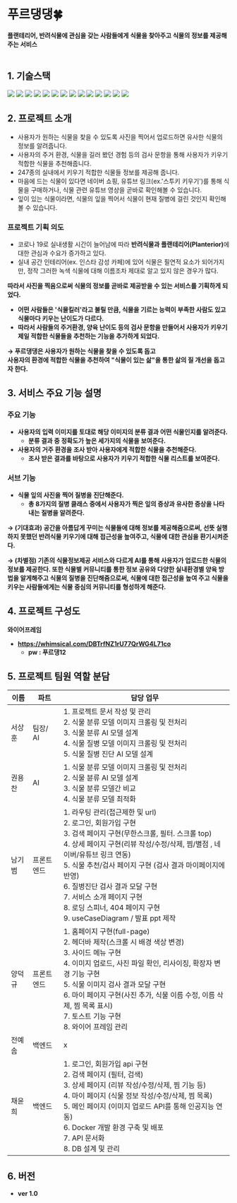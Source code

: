 # 푸르댕댕🍀

<strong> 플랜테리어, 반려식물에 관심을 갖는 사람들에게 식물을 찾아주고 식물의 정보를 제공해주는 서비스  </strong>
<br/>
<br/>
## 1. 기술스택
<img src="https://img.shields.io/badge/TypeScript-3178C6?style=for-the-badge&logo=typescript&logoColor=white">
  <img src="https://img.shields.io/badge/React-61DAFB?style=for-the-badge&logo=react&logoColor=black"> 
  <img src="https://img.shields.io/badge/React Router-CA4245?style=for-the-badge&logo=react router&logoColor=black"> 
  <img src="https://img.shields.io/badge/recoil-white?style=for-the-badge&logo=react&logoColor=black">
  <img src="https://img.shields.io/badge/tailwind css-06B6D4?style=for-the-badge&logo=tailwind css&logoColor=black">
  <img src="https://img.shields.io/badge/styled components-DB7093?style=for-the-badge&logo=styled-components&logoColor=black">
  <img src="https://img.shields.io/badge/eslint-4B32C3?style=for-the-badge&logo=eslint&logoColor=white">
  <img src="https://img.shields.io/badge/prettier-F7B93E?style=for-the-badge&logo=prettier&logoColor=black">
  <img src="https://img.shields.io/badge/axios-white?style=for-the-badge&logo=&logoColor=black">
  <img src="https://img.shields.io/badge/keras-D00000?style=for-the-badge&logo=keras&logoColor=white">
  <img src="https://img.shields.io/badge/tensorflow-FF6F00?style=for-the-badge&logo=tensorflow&logoColor=white">
  <img src="https://img.shields.io/badge/opencv-5C3EE8?style=for-the-badge&logo=opencv&logoColor=white">
  <img src="https://img.shields.io/badge/numpy-013243?style=for-the-badge&logo=numpy&logoColor=white">
  <img src="https://img.shields.io/badge/python-3776AB?style=for-the-badge&logo=python&logoColor=white">

## 2. 프로젝트 소개
- 사용자가 원하는 식물을 찾을 수 있도록 사진을 찍어서 업로드하면 유사한 식물의 정보를 알려줍니다.
- 사용자의 주거 환경, 식물을 길러 봤던 경험 등의 검사 문항을 통해 사용자가 키우기 적합한 식물을 추천해줍니다.
- 247종의 실내에서 키우기 적합한 식물들 정보를 제공해 줍니다.
- 마음에 드는 식물이 있다면 네이버 쇼핑, 유튜브 링크(ex.'스투키 키우기')를 통해 식물을 구매하거나, 식물 관련 유튜브 영상을 곧바로 확인해볼 수 있습니다.
- 잎이 있는 식물이라면, 식물의 잎을 찍어서 식물이 현재 질병에 걸린 것인지 확인해볼 수 있습니다.

### 프로젝트 기획 의도

- 코로나 19로 실내생활 시간이 늘어남에 따라 <strong>반려식물과 플랜테리어(Planterior)</strong>에 대한 관심과 수요가 증가하고 있다.
- 실내 공간 인테리어(ex. 인스타 감성 카페)에 있어 식물은 필연적 요소가 되어가지만, 정작 그러한 녹색 식물에 대해 이름조차 제대로 알고 있지 않은 경우가 많다.

<strong> 따라서 사진을 찍음으로써 식물의 정보를 곧바로 제공받을 수 있는 서비스를 기획하게 되었다.
- 어떤 사람들은 '식물킬러'라고 불릴 만큼, 식물을 기르는 능력이 부족한 사람도 있고 식물마다 키우는 난이도가 다르다. 
- 따라서 사람들의 주거환경, 양육 난이도 등의 검사 문항을 만들어서 사용자가 키우기 제일 적합한 식물들을 추천하는 기능을 추가하게 되었다.

<strong> → 푸르댕댕은 사용자가 원하는 식물을 찾을 수 있도록 돕고 <br/> 사용자의 환경에 적합한 식물을 추천하여 "식물이 있는 삶"을 통한 삶의 질 개선을 돕고자 한다.

## 3. 서비스 주요 기능 설명

### 주요 기능 
 
- <strong> 사용자의 입력 이미지를 토대로 해당 이미지의 분류 결과 어떤 식물인지를 알려준다. </strong>
   - 분류 결과 중 정확도가 높은 세가지의 식물을 보여준다. 
- <strong>사용자의 거주 환경을 조사 받아 사용자에게 적합한 식물을 추천해준다. </strong>
   - 조사 받은 결과를 바탕으로 사용자가 키우기 적합한 식물 리스트를 보여준다. 
### 서브 기능
- 식물 잎의 사진을 찍어 질병을 진단해준다. 
   - 총 8가지의 질병 클래스 중에서 사용자가 찍은 잎의 증상과 유사한 증상을 나타내는 질병을 알려준다. 

 → <strong>(기대효과) </strong> 공간을 아름답게 꾸미는 식물들에 대해 정보를 제공해줌으로써, 선뜻 실행하지 못했던 반려식물 키우기에 대해 접근성을 높여주고, 식물에 대한 관심을 환기시켜준다.

 → <strong>(차별점) </strong> 기존의 식물정보제공 서비스와 다르게 AI를 통해 사용자가 업로드한 식물의 정보를 제공한다. 또한 식물별 커뮤니티를 통한 정보 공유와 다양한 실내환경별 양육 방법을 알게해주고 식물의 질병을 진단해줌으로써, 식물에 대한 접근성을 높여 주고 식물을 키우는 사람들에게는 식물 중심의 커뮤니티를 형성하게 해준다. 

## 4. 프로젝트 구성도
**와이어프레임**
  - https://whimsical.com/DBTrfNZ1rU77QrWG4L71co
     - pw : 푸르댕12

## 5. 프로젝트 팀원 역할 분담
| 이름 | 파트 | 담당 업무|
| ------ | ------ | ----- |
| 서상훈 | 팀장/ AI| 1. 프로젝트 문서 작성 및 관리 <br/> 2. 식물 분류 모델 이미지 크롤링 및 전처리 <br/> 3. 식물 분류 AI 모델 설계 <br/> 4. 식물 질병 모델 이미지 크롤링 및 전처리 <br/> 5. 식물 질병 진단 AI 모델 설계 |
| 권용찬 | AI | 1. 식물 분류 모델 이미지 크롤링 및 전처리 <br/> 2. 식물 뷴류 AI 모델 설계 <br/> 3. 식물 분류 모델간 비교 <br> 4. 식물 분류 모델 최적화 <br/> |
| 남기범 | 프론트엔드 | 1. 라우팅 관리(접근제한 및 url) <br/> 2. 로그인, 회원가입 구현 <br/> 3. 검색 페이지 구현(무한스크롤, 필터. 스크롤 top) <br/> 4. 상세 페이지 구현(리뷰 작성/수정/삭제, 찜/별점 , 네이버/유튜브 링크 연동) <br/> 5. 식물 추천/검사 페이지 구현 (검사 결과 마이페이지에 반영) <br/> 6. 질병진단 검사 결과 모달 구현 <br/> 7. 서비스 소개 페이지 구현 <br/>8. 로딩 스피너, 404 페이지 구현 <br/> 9. useCaseDiagram / 발표 ppt 제작 |
| 양덕규 | 프론트엔드 | 1. 홈페이지 구현(full-page) <br/>2. 헤더바 제작(스크롤 시 배경 색상 변경)<br/>3. 사이드 메뉴 구현<br/>4. 이미지 업로드, 사진 파일 확인, 리사이징, 확장자 변경 기능 구현 <br/>5. 식물 이미지 검사 결과 모달 구현<br/>6. 마이 페이지 구현(사진 추가, 식물 이름 수정, 이름 삭제, 찜 목록 표시)<br/>7. 토스트 기능 구현<br/>8. 와이어 프레임 관리 |
| 전예솜 | 백엔드 | x |
| 채윤희 | 백엔드 | 1. 로그인, 회원가입 api 구현  <br/> 2. 검색 페이지 (필터, 검색) <br/> 3. 상세 페이지 (리뷰 작성/수정/삭제, 찜 기능 등) <br/> 4. 마이 페이지 (식물 정보 작성/수정/삭제, 찜 목록) <br/> 5. 메인 페이지 (이미지 업로드 API를 통해 인공지능 연동)  <br/> 6. Docker 개발 환경 구축 및 배포 <br/> 7. API 문서화 <br/> 8. DB 설계 및 관리 <br/> |

## 6. 버전
- ver 1.0
